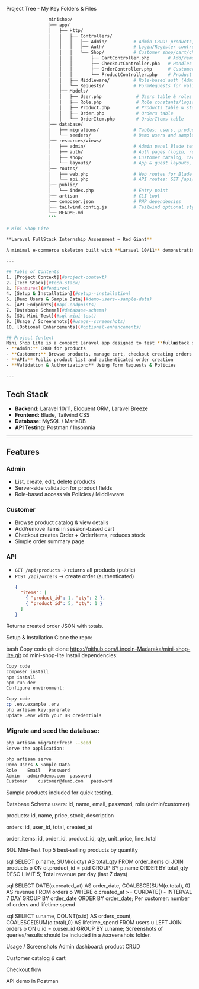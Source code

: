 
Project Tree - My Key Folders & Files
```bash
                minishop/
                ├── app/
                │   ├── Http/
                │   │   ├── Controllers/
                │   │   │   ├── Admin/          # Admin CRUD: products, users, orders
                │   │   │   ├── Auth/           # Login/Register controllers (Breeze)
                │   │   │   └── Shop/           # Customer shop/cart/checkout files 
                │   │   │       ├── CartController.php       # Add/remove items from session cart
                │   │   │       ├── CheckoutController.php   # Handles checkout, order creation
                │   │   │       ├── OrderController.php      # Customer order view/API
                │   │   │       └── ProductController.php    # Product listing/detail/API
                │   │   ├── Middleware/         # Role-based auth (Admin vs Customer)
                │   │   └── Requests/           # FormRequests for validation
                │   ├── Models/
                │   │   ├── User.php             # Users table & roles
                │   │   ├── Role.php             # Role constants/logic
                │   │   ├── Product.php          # Products table & stock logic
                │   │   ├── Order.php            # Orders table
                │   │   └── OrderItem.php        # OrderItems table
                ├── database/
                │   ├── migrations/             # Tables: users, products, orders, order_items
                │   └── seeders/                # Demo users and sample products
                ├── resources/views/
                │   ├── admin/                  # Admin panel Blade templates (CRUD pages)
                │   ├── auth/                   # Auth pages (login, register)
                │   ├── shop/                   # Customer catalog, cart, checkout pages
                │   └── layouts/                # App & guest layouts, navigation
                ├── routes/
                │   ├── web.php                 # Web routes for Blade pages
                │   └── api.php                 # API routes: GET /api/products, POST /api/orders
                ├── public/
                │   └── index.php               # Entry point
                ├── artisan                     # CLI tool
                ├── composer.json               # PHP dependencies
                ├── tailwind.config.js          # Tailwind optional styling
                └── README.md
                ```

# Mini Shop Lite

**Laravel FullStack Internship Assessment — Red Giant**

A minimal e-commerce skeleton built with **Laravel 10/11** demonstrating full■stack capabilities: authentication, authorization, database modeling, REST APIs, and Blade UI. Admin manages products, customers browse, add to cart, and checkout.

---

## Table of Contents
1. [Project Context](#project-context)  
2. [Tech Stack](#tech-stack)  
3. [Features](#features)  
4. [Setup & Installation](#setup--installation)  
5. [Demo Users & Sample Data](#demo-users--sample-data)  
6. [API Endpoints](#api-endpoints)  
7. [Database Schema](#database-schema)  
8. [SQL Mini-Test](#sql-mini-test)  
9. [Usage / Screenshots](#usage--screenshots)  
10. [Optional Enhancements](#optional-enhancements)  

## Project Context
Mini Shop Lite is a compact Laravel app designed to test **full■stack skills**:
- **Admin:** CRUD for products  
- **Customer:** Browse products, manage cart, checkout creating orders  
- **API:** Public product list and authenticated order creation  
- **Validation & Authorization:** Using Form Requests & Policies  

---
```
## Tech Stack
- **Backend:** Laravel 10/11, Eloquent ORM, Laravel Breeze  
- **Frontend:** Blade, Tailwind CSS 
- **Database:** MySQL / MariaDB  
- **API Testing:** Postman / Insomnia  

---

## Features

### Admin
- List, create, edit, delete products  
- Server-side validation for product fields  
- Role-based access via Policies / Middleware  

### Customer
- Browse product catalog & view details  
- Add/remove items in session-based cart  
- Checkout creates Order + OrderItems, reduces stock  
- Simple order summary page  

### API
- `GET /api/products` → returns all products (public)  
- `POST /api/orders` → create order (authenticated)  
  ```json
  {
    "items": [
      { "product_id": 1, "qty": 2 },
      { "product_id": 5, "qty": 1 }
    ]
  }
Returns created order JSON with totals.

Setup & Installation
Clone the repo:

bash
Copy code
git clone https://github.com/Lincoln-Madaraka/mini-shop-lite.git
cd mini-shop-lite
Install dependencies:

```bash
Copy code
composer install
npm install
npm run dev
Configure environment:
```

```bash
Copy code
cp .env.example .env
php artisan key:generate
Update .env with your DB credentials
```

### Migrate and seed the database:

```bash
php artisan migrate:fresh --seed
Serve the application:
```
```bash
php artisan serve
Demo Users & Sample Data
Role	Email	Password
Admin	admin@demo.com	password
Customer	customer@demo.com	password
```
Sample products included for quick testing.

Database Schema
users: id, name, email, password, role (admin/customer)

products: id, name, price, stock, description

orders: id, user_id, total, created_at

order_items: id, order_id, product_id, qty, unit_price, line_total

SQL Mini-Test
Top 5 best-selling products by quantity

sql
SELECT p.name, SUM(oi.qty) AS total_qty
FROM order_items oi
JOIN products p ON oi.product_id = p.id
GROUP BY p.name
ORDER BY total_qty DESC
LIMIT 5;
Total revenue per day (last 7 days)

sql
SELECT DATE(o.created_at) AS order_date,
       COALESCE(SUM(o.total), 0) AS revenue
FROM orders o
WHERE o.created_at >= CURDATE() - INTERVAL 7 DAY
GROUP BY order_date
ORDER BY order_date;
Per customer: number of orders and lifetime spend

sql
SELECT u.name, COUNT(o.id) AS orders_count, COALESCE(SUM(o.total),0) AS lifetime_spend
FROM users u
LEFT JOIN orders o ON u.id = o.user_id
GROUP BY u.name;
Screenshots of queries/results should be included in a /screenshots folder.

Usage / Screenshots
Admin dashboard: product CRUD

Customer catalog & cart

Checkout flow

API demo in Postman


